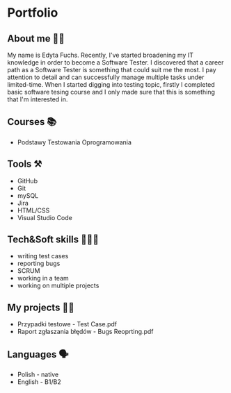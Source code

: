 # Portfolio

## About me 🙋‍♀️
My name is Edyta Fuchs. Recently, I've started broadening my IT knowledge in order to become a Software Tester. 
I discovered that a career path as a Software Tester is something that could suit me the most. 
I pay attention to detail and can successfully manage multiple tasks under limited-time.
When I started digging into testing topic, firstly I completed basic software tesing course and I only made sure that this is something that I'm interested in. 


## Courses 📚 
- Podstawy Testowania Oprogramowania 

## Tools ⚒
- GitHub
- Git
- mySQL
- Jira
- HTML/CSS 
- Visual Studio Code

## Tech&Soft skills 👩🏼‍🎓
- writing test cases
- reporting bugs
- SCRUM
- working in a team
- working on multiple projects

## My projects 👩‍💻
- Przypadki testowe - Test Case.pdf 
- Raport zgłaszania błędów - Bugs Reoprting.pdf

## Languages 🗣
- Polish - native
- English - B1/B2
